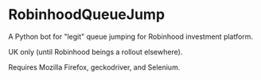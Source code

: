 # RobinhoodQueueJump
A Python bot for "legit" queue jumping for Robinhood investment platform.

UK only (until Robinhood beings a rollout elsewhere).

Requires Mozilla Firefox, geckodriver, and Selenium.
